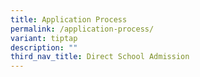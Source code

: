 ```yaml
---
title: Application Process
permalink: /application-process/
variant: tiptap
description: ""
third_nav_title: Direct School Admission
---
```

